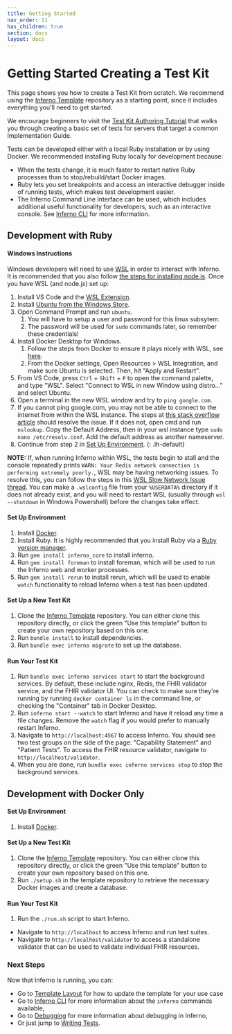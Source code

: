 ```yaml
---
title: Getting Started
nav_order: 11
has_children: true
section: docs
layout: docs
---
```

# Getting Started Creating a Test Kit
This page shows you how to create a Test Kit from scratch. We recommend using the 
[Inferno Template](https://github.com/inferno-framework/inferno-template) repository
as a starting point, since it includes everything you'll need to get started.

We encourage beginners to visit the
[Test Kit Authoring Tutorial](https://github.com/inferno-training/inferno-tutorial/wiki)
that walks you through creating a basic set of tests for servers that target a common
Implementation Guide.

Tests can be developed either with a local Ruby installation or by using Docker.
We recommended installing Ruby locally for development because:
* When the tests change, it is much faster to restart native Ruby processes than to stop/rebuild/start
  Docker images.
* Ruby lets you set breakpoints and access an interactive debugger inside of
  running tests, which makes test development easier.
* The Inferno Command Line Interface can be used, which includes additional useful
  functionality for developers, such as an interactive console. See 
  [Inferno CLI](/docs/getting-started/inferno-cli.html) for more information.

## Development with Ruby

#### Windows Instructions
Windows developers will need to use [WSL](https://learn.microsoft.com/en-us/windows/dev-environment/javascript/nodejs-on-wsl#install-wsl-2) in order to interact with 
Inferno.  It is recommended that you also follow [the steps for installing node.js](https://learn.microsoft.com/en-us/windows/dev-environment/javascript/nodejs-on-wsl#install-nvm-nodejs-and-npm). 
Once you have WSL (and node.js) set up:

1. Install VS Code and the [WSL Extension](https://marketplace.visualstudio.com/items?itemName=ms-vscode-remote.remote-wsl).
1. Install [Ubuntu from the Windows Store](https://www.microsoft.com/store/productId/9PDXGNCFSCZV).
1. Open Command Prompt and run `ubuntu`.
	1. You will have to setup a user and password for this linux subsytem.
	2. The password will be used for `sudo` commands later, so remember these credentials!
1.  Install Docker Desktop for Windows.
	1. Follow the steps from Docker to ensure it plays nicely with WSL, see [here](https://docs.docker.com/desktop/wsl/#turn-on-docker-desktop-wsl-2).  
	2. From the Docker settings, Open Resources > WSL Integration, and make sure Ubuntu is selected.  Then, hit "Apply and Restart".
1. From VS Code, press `Ctrl` + `Shift` + `P` to open the command palette, and type "WSL".  Select "Connect to WSL in new Window using distro..." and select Ubuntu.
1.  Open a terminal in the new WSL window and try to `ping google.com`.
  1. If you cannot ping google.com, you may not be able to connect to the internet from within the WSL instance.  The steps at [this stack overflow article](https://stackoverflow.com/questions/55649015/could-not-resolve-host-github-com-only-in-windows-bash#:~:text=It%20could%20be%20that%20your%20/etc/resolv.conf%20file%20is%20corrupt%20%2D%20it%20happened%20to%20me!) should resolve the issue. If it does not, open cmd and run `nslookup`.  Copy the Default Address, then in your wsl instance type `sudo nano /etc/resolv.conf`.  Add the default address as another nameserver.
1. Continue from step 2 in [Set Up Environment](#set-up-environment).
{: .lh-default}

**NOTE:** If, when running Inferno within WSL, the tests begin to stall and the console repeatedly prints `WARN: Your Redis network connection is performing extremely poorly.`,
WSL may be having networking issues.  To resolve this, you can follow the steps in this [WSL Slow Network Issue thread](https://github.com/microsoft/WSL/issues/4901#issuecomment-1724482084).  You can make a `.wslconfig` file from your `%USERDATA%` directory if it does not already exist, and you will need to restart WSL (usually through `wsl --shutdown` in Windows Powershell) before the changes take effect.


#### Set Up Environment
1. Install [Docker](https://www.docker.com/get-started).
1. Install Ruby. It is highly recommended that you install Ruby via a [Ruby
   version
   manager](https://www.ruby-lang.org/en/documentation/installation/#managers).
1. Run `gem install inferno_core` to install inferno.
1. Run `gem install foreman` to install foreman, which will be used to run the
   Inferno web and worker processes.
1. Run `gem install rerun` to install rerun, which will be used to enable
   `watch` functionality to reload Inferno when a test has been updated.

#### Set Up a New Test Kit
1. Clone the [Inferno Template](https://github.com/inferno-framework/inferno-template) repository. You can
   either clone this repository directly, or click the green "Use this template"
   button to create your own repository based on this one.
1. Run `bundle install` to install dependencies.
1. Run `bundle exec inferno migrate` to set up the database.

#### Run Your Test Kit
1. Run `bundle exec inferno services start` to start the background services. By
   default, these include nginx, Redis, the FHIR validator service, and the FHIR
   validator UI. You can check to make sure they're running by running `docker container ls` in the
   command line, or checking the "Container" tab in Docker Desktop.
1. Run `inferno start --watch` to start Inferno and have it reload any time a file
   changes. Remove the `watch` flag if you would prefer to manually restart
   Inferno.
1. Navigate to `http://localhost:4567` to access Inferno. You should see two test groups on the side
   of the page: "Capability Statement" and "Patient Tests".
   To access the FHIR resource validator, navigate to
   `http://localhost/validator`.
1. When you are done, run `bundle exec inferno services stop` to stop the
   background services.

## Development with Docker Only

#### Set Up Environment
1. Install [Docker](https://www.docker.com/get-started).

#### Set Up a New Test Kit
1. Clone the [Inferno Template](https://github.com/inferno-framework/inferno-template) repository. You can
   either clone this repository directly, or click the green "Use this template"
   button to create your own repository based on this one.
1. Run `./setup.sh` in the template repository to retrieve the necessary Docker
   images and create a database.

#### Run Your Test Kit
1. Run the `./run.sh` script to start Inferno.
- Navigate to `http://localhost` to access Inferno and run test
  suites.
- Navigate to `http://localhost/validator` to access a
  standalone validator that can be used to validate individual FHIR resources.
   

### Next Steps
Now that Inferno is running, you can:
- Go to [Template Layout](/docs/getting-started/repo-layout-and-organization.html) for
how to update the template for your use case
- Go to [Inferno CLI](/docs/getting-started/inferno-cli.html) for
more information about the `inferno` commands available,
- Go to [Debugging](/docs/getting-started/debugging.html) for
more information about debugging in Inferno,
- Or just jump to [Writing Tests](/docs/writing-tests).
